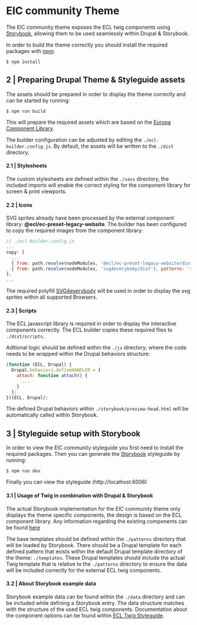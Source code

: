 # EIC community Theme
The EIC community theme exposes the ECL twig components using [Storybook](https://storybook.js.org/), allowing them to be used seamlessly within Drupal & Storybook.

In order to build the theme correctly you should install the required packages with [npm](https://npmjs.com):

```shell
$ npm install
```

## 2 | Preparing Drupal Theme & Styleguide assets
The assets should be prepared in order to display the theme correctly and can be started by running:

```shell
$ npm run build
```

This will prepare the required assets which are based on the [Europa Component Library](https://ec.europa.eu/component-library/).

The builder configuration can be adjusted by editing the `./ecl-builder.config.js`. By default, the assets will be written to the `./dist` directory.

#### 2.1 | Stylesheets
The custom stylesheets are defined within the `./sass` directory, the included imports will enable the correct styling for the component library for screen & print viewports.

#### 2.2 | Icons
SVG sprites already have been processed by the external component library: **@ecl/ec-preset-legacy-website**. The builder has been configured to copy the required images from the component library:

```js
// ./ecl-builder.config.js
...
copy: [
  ...
  { from: path.resolve(nodeModules, '@ecl/ec-preset-legacy-website/dist'), to: path.resolve(outputFolder, 'dist') },
  { from: path.resolve(nodeModules, 'svg4everybody/dist'), patterns: 'svg4everybody.min.js', to: path.resolve(outputFolder, 'dist/scripts') },
],
...
```

The required polyfill [SVG4everybody](https://github.com/jonathantneal/svg4everybody) will be used in order to display the svg sprites within all supported Browsers.

#### 2.3 | Scripts
The ECL javascript library is required in order to display the interactive components correctly. The ECL builder copies these required files to `./dist/scripts`.

Aditional logic should be defined within the `./js` directory; where the code needs to be wrapped within the Drupal behaviors structure:

```js
(function (ECL, Drupal) {
  Drupal.behaviors.defineHANDLER = {
    attach: function attach() {
      ...
    }
  };
})(ECL, Drupal);
```

The defined Drupal behaviors within `./storybook/preview-head.html` will be automatically called within Storybook.

## 3 | Styleguide setup with Storybook
In order to view the EIC community styleguide you first need to install the required packages.
Then you can generate the [Storybook](https://storybook.js.org/) styleguide by running:

```shell
$ npm run dev
```

Finally you can view the styleguide (http://localhost:6006)

#### 3.1 | Usage of Twig in combination with Drupal & Storybook
The actual Storybook implementation for the EIC community theme only displays the theme specific components, the design is based on the ECL component library. Any information regarding the existing components can be found [here](https://ec.europa.eu/component-library/ec/getting-started/)

The base templates should be defined within the `./patterns` directory that will be loaded by Storybook. There should be a Drupal template for each defined pattern that exists within the default Drupal template directory of the theme: `./templates`.
These Drupal templates should include the actual Twig template that is relative to the `./patterns` directory to ensure the data will be included correctly for the external ECL twig components.

#### 3.2 | About Storybook example data
Storybook example data can be found within the `./data` directory and can be included while defining a Storybook entry.
The data structure matches with the structure of the used ECL twig components. Documentation about the component options can be found within [ECL Twig Styleguide](https://ecl-twig-php.netlify.app/ec).
